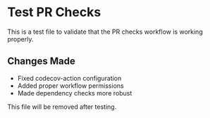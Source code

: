 # Test PR Checks

This is a test file to validate that the PR checks workflow is working properly.

## Changes Made
- Fixed codecov-action configuration
- Added proper workflow permissions
- Made dependency checks more robust

This file will be removed after testing.